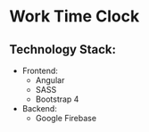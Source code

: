 # Work Time Clock
## Technology Stack:
- Frontend:
  - Angular
  - SASS
  - Bootstrap 4
- Backend:
  - Google Firebase
